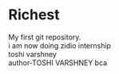 # Richest
My first git repository.<br>
i am now doing zidio internship <br>
toshi varshney <br>
author-TOSHI VARSHNEY bca 
